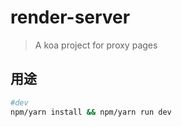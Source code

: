# render-server

> A koa project for proxy pages
## 用途

``` bash
#dev
npm/yarn install && npm/yarn run dev
```


